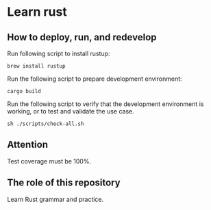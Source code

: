 # Learn rust

## How to deploy, run, and redevelop

Run following script to install rustup:
~~~shell
brew install rustup
~~~

Run the following script to prepare development environment:
~~~shell
cargo build
~~~

Run the following script to verify that the development environment is working, or to test and validate the use case.
~~~shell
sh ./scripts/check-all.sh
~~~

## Attention
Test coverage must be 100%.

## The role of this repository

Learn Rust grammar and practice.
